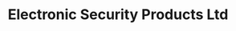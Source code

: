 ---
title: "Electronic Security Products Ltd"
url: /dublin/electronic-security-products-ltd/
shop: Elektronik
---